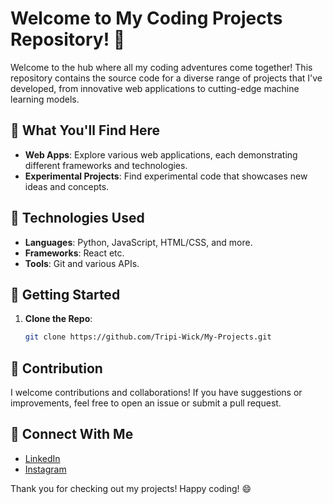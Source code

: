 # Welcome to My Coding Projects Repository! 🚀

Welcome to the hub where all my coding adventures come together! This repository contains the source code for a diverse range of projects that I've developed, from innovative web applications to cutting-edge machine learning models.

## 📂 What You'll Find Here
- **Web Apps**: Explore various web applications, each demonstrating different frameworks and technologies.
- **Experimental Projects**: Find experimental code that showcases new ideas and concepts.

## 🔧 Technologies Used
- **Languages**: Python, JavaScript, HTML/CSS, and more.
- **Frameworks**: React etc.
- **Tools**: Git and various APIs.

## 🚀 Getting Started
1. **Clone the Repo**: 
    ```bash
    git clone https://github.com/Tripi-Wick/My-Projects.git
    ```

## 📄 Contribution
I welcome contributions and collaborations! If you have suggestions or improvements, feel free to open an issue or submit a pull request.

## 🤝 Connect With Me
- [LinkedIn](https://www.linkedin.com/in/007-tripi-wick)
- [Instagram](https://www.instagram.com/tripi_wick/)

Thank you for checking out my projects! Happy coding! 😄
